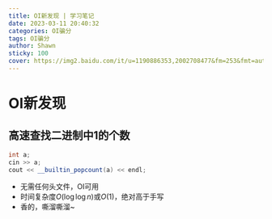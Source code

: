 ```yaml
---
title: OI新发现 | 学习笔记
date: 2023-03-11 20:40:32
categories: OI骗分
tags: OI骗分
author: Shawn
sticky: 100
cover: https://img2.baidu.com/it/u=1190886353,2002708477&fm=253&fmt=auto&app=138&f=JPEG?w=889&h=500
---
```


# OI新发现

## 高速查找二进制中1的个数
```c++
int a;
cin >> a;
cout << __builtin_popcount(a) << endl;
```
+ 无需任何头文件，OI可用
+ 时间复杂度$O(\log{\log{n}})$或$O(1)$，绝对高于手写
+ 香的，嘶溜嘶溜~
